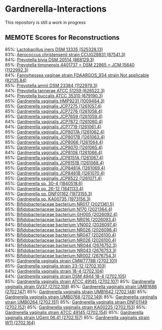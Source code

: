 # Gardnerella-Interactions


This repository is still a work in progress


## MEMOTE Scores for Reconstructions
85%: [Lactobacillus iners DSM 13335 (525328.13)](https://emmamglass.github.io/GardnerellaPangenomeMEMOTE.io/525328.13.sbml.html)  
83%: [Aerococcus christensenii strain CCUG28831 (87541.3)](https://emmamglass.github.io/GardnerellaPangenomeMEMOTE.io/87541.3.sbml.html)  
84%: [Prevotella bivia DSM 20514 (868129.3)](https://emmamglass.github.io/GardnerellaPangenomeMEMOTE.io/868129.3.sbml.html)  
85%: [Prevotella timonensis 4401737 = DSM 22865 = JCM 15640 (1122992.3)](https://emmamglass.github.io/GardnerellaPangenomeMEMOTE.io/1122992.3.sbml.html)  
84%: [Fannyhessea vaginae strain FDAARGOS_934 strain Not applicable (82135.84)](https://emmamglass.github.io/GardnerellaPangenomeMEMOTE.io/82135.84.sbml.html)  
85%: [Prevotella amnii DSM 23384 (1122979.3)](https://emmamglass.github.io/GardnerellaPangenomeMEMOTE.io/1122979.3.sbml.html)  
84%: [Prevotella tannerae ATCC 51259 (626522.3)](https://emmamglass.github.io/GardnerellaPangenomeMEMOTE.io/626522.3.sbml.html)  
84%: [Prevotella buccalis ATCC 35310 (679190.3)](https://emmamglass.github.io/GardnerellaPangenomeMEMOTE.io/679190.3.sbml.html)  
85%: [Gardnerella vaginalis HMP9231 (1009464.3)](https://emmamglass.github.io/GardnerellaPangenomeMEMOTE.io/1009464.3.sbml.html)  
85%: [Gardnerella vaginalis JCP7275 (1261057.4)](https://emmamglass.github.io/GardnerellaPangenomeMEMOTE.io/1261057.4.sbml.html)  
85%: [Gardnerella vaginalis JCP7276 (1261058.4)](https://emmamglass.github.io/GardnerellaPangenomeMEMOTE.io/1261058.4.sbml.html)  
85%: [Gardnerella vaginalis JCP7659 (1261059.4)](https://emmamglass.github.io/GardnerellaPangenomeMEMOTE.io/1261059.4.sbml.html)  
84%: [Gardnerella vaginalis JCP7672 (1261060.4)](https://emmamglass.github.io/GardnerellaPangenomeMEMOTE.io/1261060.4.sbml.html)  
84%: [Gardnerella vaginalis JCP7719 (1261061.4)](https://emmamglass.github.io/GardnerellaPangenomeMEMOTE.io/1261061.4.sbml.html)  
85%: [Gardnerella vaginalis JCP8017A (1261062.4)](https://emmamglass.github.io/GardnerellaPangenomeMEMOTE.io/1261062.4.sbml.html)    
85%: [Gardnerella vaginalis JCP8017B (1261063.4)](https://emmamglass.github.io/GardnerellaPangenomeMEMOTE.io/1261063.4.sbml.html)  
85%: [Gardnerella vaginalis JCP8066 (1261064.4)](https://emmamglass.github.io/GardnerellaPangenomeMEMOTE.io/1261064.4.sbml.html)  
85%: [Gardnerella vaginalis JCP8070 (1261065.4)](https://emmamglass.github.io/GardnerellaPangenomeMEMOTE.io/1261065.4.sbml.html)  
84%: [Gardnerella vaginalis JCP8108 (1261066.4)](https://emmamglass.github.io/GardnerellaPangenomeMEMOTE.io/1261066.4.sbml.html)  
85%: [Gardnerella vaginalis JCP8151A (1261067.4)](https://emmamglass.github.io/GardnerellaPangenomeMEMOTE.io/1261067.4.sbml.html)  
85%: [Gardnerella vaginalis JCP8151B (1261068.4)](https://emmamglass.github.io/GardnerellaPangenomeMEMOTE.io/1261068.4.sbml.html)  
85%: [Gardnerella vaginalis JCP8481A (1261069.4)](https://emmamglass.github.io/GardnerellaPangenomeMEMOTE.io/1261069.4.sbml.html)  
85%: [Gardnerella vaginalis JCP8481B (1261070.4)](https://emmamglass.github.io/GardnerellaPangenomeMEMOTE.io/1261070.4.sbml.html)  
85%: [Gardnerella vaginalis JCP8522 (1261071.4)](https://emmamglass.github.io/GardnerellaPangenomeMEMOTE.io/1261071.4.sbml.html)  
85%: [Gardnerella sp. 30-4 (1840518.6)](https://emmamglass.github.io/GardnerellaPangenomeMEMOTE.io/1840518.6.sbml.html)  
85%: [Gardnerella sp. 26-12 (1841133.4)](https://emmamglass.github.io/GardnerellaPangenomeMEMOTE.io/1841133.4.sbml.html)  
85%: [Gardnerella sp. DNF01162 (1973155.3)](https://emmamglass.github.io/GardnerellaPangenomeMEMOTE.io/1973155.3.sbml.html)  
85%: [Gardnerella sp. KA00735 (1973156.3)](https://emmamglass.github.io/GardnerellaPangenomeMEMOTE.io/1973156.3.sbml.html)  
85%: [Bifidobacteriaceae bacterium NR017 (2021361.5)](https://emmamglass.github.io/GardnerellaPangenomeMEMOTE.io/2021361.5.sbml.html)  
85%: [Bifidobacteriaceae bacterium N170 (2021364.4)](https://emmamglass.github.io/GardnerellaPangenomeMEMOTE.io/2021364.4.sbml.html)  
85%: [Bifidobacteriaceae bacterium GH005 (2026092.4)](https://emmamglass.github.io/GardnerellaPangenomeMEMOTE.io/2026092.4.sbml.html)  
85%: [Bifidobacteriaceae bacterium NR016 (2026093.4)](https://emmamglass.github.io/GardnerellaPangenomeMEMOTE.io/2026093.4.sbml.html)  
84%: [Bifidobacteriaceae bacterium VN002 (2026097.4)](https://emmamglass.github.io/GardnerellaPangenomeMEMOTE.io/2026097.4.sbml.html)  
85%: [Bifidobacteriaceae bacterium NR026 (2026098.4)](https://emmamglass.github.io/GardnerellaPangenomeMEMOTE.io/2026098.4.sbml.html)  
85%: [Bifidobacteriaceae bacterium NR047 (2026100.4)](https://emmamglass.github.io/GardnerellaPangenomeMEMOTE.io/2026100.4.sbml.html)  
85%: [Bifidobacteriaceae bacterium NR026 (2026100.4)](https://emmamglass.github.io/GardnerellaPangenomeMEMOTE.io/2026100.4.sbml.html)  
84%: [Bifidobacteriaceae bacterium NR044 (2676752.3)](https://emmamglass.github.io/GardnerellaPangenomeMEMOTE.io/2676752.3.sbml.html)  
84%: [Bifidobacteriaceae bacterium NR043 (2676753.3)](https://emmamglass.github.io/GardnerellaPangenomeMEMOTE.io/2676753.3.sbml.html)  
85%: [Bifidobacteriaceae bacterium NR002 (2676754.3)](https://emmamglass.github.io/GardnerellaPangenomeMEMOTE.io/2676754.3.sbml.html)  
85%: [Gardnerella vaginalis strain CMW7778B (2702.101)](https://emmamglass.github.io/GardnerellaPangenomeMEMOTE.io/2702.101.sbml.html)  
85%: [Gardnerella vaginalis strain 23-12 (2702.103)](https://emmamglass.github.io/GardnerellaPangenomeMEMOTE.io/2702.103.sbml.html)  
84%: [Gardnerella vaginalis strain 18-4 (2702.104)](https://emmamglass.github.io/GardnerellaPangenomeMEMOTE.io/2702.104.sbml.html)  
84%: [Gardnerella vaginalis strain DSM 4944 18-4 (2702.105)](https://emmamglass.github.io/GardnerellaPangenomeMEMOTE.io/2702.105.sbml.html)  
85%: [Gardnerella vaginalis strain ATCC 49145 (2702.107)](https://emmamglass.github.io/GardnerellaPangenomeMEMOTE.io/2702.107.sbml.html) 
85%: [Gardnerella vaginalis strain GV37 (2702.108)](https://emmamglass.github.io/GardnerellaPangenomeMEMOTE.io/2702.108.sbml.html) 
85%: [Gardnerella vaginalis strain UMB1686 (2702.147)](https://emmamglass.github.io/GardnerellaPangenomeMEMOTE.io/2702.147.sbml.html) 
85%: [Gardnerella vaginalis strain UMB1642 (2702.148)](https://emmamglass.github.io/GardnerellaPangenomeMEMOTE.io/2702.148.sbml.html) 
85%: [Gardnerella vaginalis strain UMB0768 (2702.149)](https://emmamglass.github.io/GardnerellaPangenomeMEMOTE.io/2702.149.sbml.html) 
85%: [Gardnerella vaginalis strain UMB0264 (2702.151)](https://emmamglass.github.io/GardnerellaPangenomeMEMOTE.io/2702.151.sbml.html) 
85%: [Gardnerella vaginalis strain DNF01149 (2702.152)](https://emmamglass.github.io/GardnerellaPangenomeMEMOTE.io/2702.152.sbml.html) 
85%: [Gardnerella vaginalis strain KA00225 (2702.153)](https://emmamglass.github.io/GardnerellaPangenomeMEMOTE.io/2702.153.sbml.html) 
85%: [Gardnerella vaginalis strain ATCC 49145 (2702.154)](https://emmamglass.github.io/GardnerellaPangenomeMEMOTE.io/2702.154.sbml.html) 
85%: [Gardnerella vaginalis strain UGent 06.41 (2702.157)](https://emmamglass.github.io/GardnerellaPangenomeMEMOTE.io/2702.157.sbml.html) 
85%: [Gardnerella vaginalis strain W11 (2702.164)](https://emmamglass.github.io/GardnerellaPangenomeMEMOTE.io/2702.164.sbml.html) 









